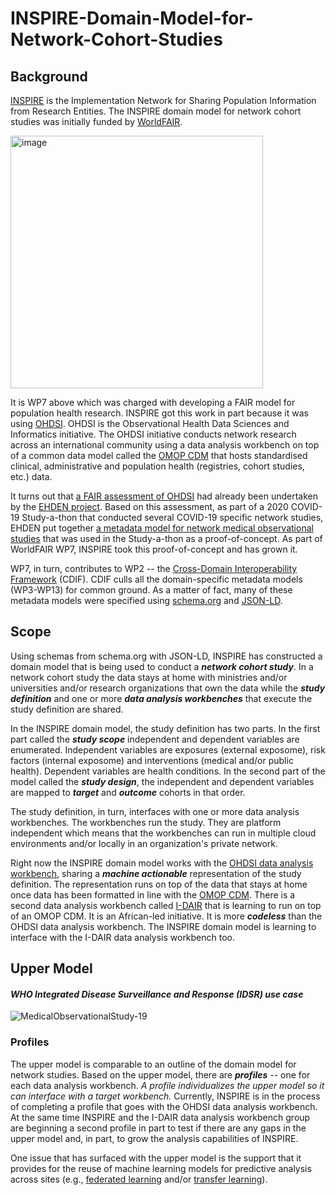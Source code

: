 # INSPIRE-Domain-Model-for-Network-Cohort-Studies
## Background
[INSPIRE](https://aphrc.org/inspire/) is the Implementation Network for Sharing Population Information from Research Entities. The INSPIRE domain model for network cohort studies was initially funded by [WorldFAIR](https://codata.org/initiatives/decadal-programme2/worldfair/).

<img width="404" alt="image" src="https://github.com/jaygee-on-github/INSPIRE-Domain-Model-for-Network-Cohort-Studies/assets/137520893/1bf67dae-3073-45e0-bb8e-06342457836d">

It is WP7 above which was charged with developing a FAIR model for population health research. INSPIRE got this work in part because it was using [OHDSI](https://www.ohdsi.org). OHDSI is the Observational Health Data Sciences and Informatics initiative. The OHDSI initiative conducts network research across an international community using a data analysis workbench on top of a common data model called the [OMOP CDM](https://www.ohdsi.org/data-standardization/) that hosts standardised clinical, administrative and population health (registries, cohort studies, etc.) data.

It turns out that [a FAIR assessment of OHDSI](https://www.ohdsi.org/wp-content/uploads/2020/05/Implementing-FAIR-in-OHDSI.pdf) had already been undertaken by the [EHDEN project](https://www.ehden.eu). Based on this assessment, as part of a 2020 COVID-19 Study-a-thon that conducted several COVID-19 specific network studies, EHDEN put together [a metadata model for network medical observational studies](https://api.thehyve.nl/uploads/Vos-FAIR-metadata-1.pdf) that was used in the Study-a-thon as a proof-of-concept. As part of WorldFAIR WP7, INSPIRE took this proof-of-concept and has grown it.

WP7, in turn, contributes to WP2 -- the [Cross-Domain Interoperability Framework](https://github.com/Cross-Domain-Interoperability-Framework) (CDIF). CDIF culls all the domain-specific metadata models (WP3-WP13) for common ground. As a matter of fact, many of these metadata models were specified using [schema.org](https://schema.org) and [JSON-LD](https://www.w3.org/TR/json-ld11/).

## Scope
Using schemas from schema.org with JSON-LD, INSPIRE has constructed a domain model that is being used to conduct a ***network cohort study***. In a network cohort study the data stays at home with ministries and/or universities and/or research organizations that own the data while the ***study definition*** and one or more ***data analysis workbenches*** that execute the study definition are shared.

In the INSPIRE domain model, the study definition has two parts. In the first part called the ***study scope*** independent and dependent variables are enumerated. Independent variables are exposures (external exposome), risk factors (internal exposome) and interventions (medical and/or public health). Dependent variables are health conditions. In the second part of the model called the ***study design***, the independent and dependent variables are mapped to ***target*** and ***outcome*** cohorts in that order.

The study definition, in turn, interfaces with one or more data analysis workbenches. The workbenches run the study. They are platform independent which means that the workbenches can run in multiple cloud environments and/or locally in an organization's private network.

Right now the INSPIRE domain model works with the [OHDSI data analysis workbench](https://www.ohdsi.org/software-tools/), sharing a ***machine actionable*** representation of the study definition. The representation runs on top of the data that stays at home once data has been formatted in line with the [OMOP CDM](https://www.ohdsi.org/data-standardization/). There is a second data analysis workbench called [I-DAIR](https://www.i-dair.org) that is learning to run on top of an OMOP CDM. It is an African-led initiative. It is more ***codeless*** than the OHDSI data analysis workbench. The INSPIRE domain model is learning to interface with the I-DAIR data analysis workbench too.
## Upper Model 
#### *WHO Integrated Disease Surveillance and Response (IDSR) use case*
![MedicalObservationalStudy-19](https://github.com/jaygee-on-github/INSPIRE-Domain-Model-for-Network-Cohort-Studies/assets/137520893/5566c336-1847-45dc-9fdf-961da00c14e5)
### Profiles
The upper model is comparable to an outline of the domain model for network studies. Based on the upper model, there are ***profiles*** -- one for each data analysis workbench. *A profile individualizes the upper model so it can interface with a target workbench.* Currently, INSPIRE is in the process of completing a profile that goes with the OHDSI data analysis workbench. At the same time INSPIRE and the I-DAIR data analysis workbench group are beginning a second profile in part to test if there are any gaps in the upper model and, in part, to grow the analysis capabilities of INSPIRE. 

One issue that has surfaced with the upper model is the support that it provides for the reuse of machine learning models for predictive analysis across sites (e.g., [federated learning](https://en.wikipedia.org/wiki/Transfer_learning) and/or [transfer learning](https://en.wikipedia.org/wiki/Federated_learning#)).
